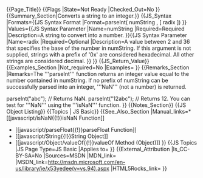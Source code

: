 {{Page_Title}}
{{Flags
|State=Not Ready
|Checked_Out=No
}}
{{Summary_Section|Converts a string to an integer.}}
{{JS_Syntax
|Formats={{JS Syntax Format
|Format=parseInt( numString , [ radix ])
}}
|Values={{JS Syntax Parameter
|Name=numString
|Required=Required
|Description=A string to convert into a number.
}}{{JS Syntax Parameter
|Name=radix
|Required=Optional
|Description=A value between 2 and 36 that specifies the base of the number in numString. If this argument is not supplied, strings with a prefix of '0x' are considered hexadecimal. All other strings are considered decimal.
}}
}}
{{JS_Return_Value}}
{{Examples_Section
|Not_required=No
|Examples=
}}
{{Remarks_Section
|Remarks=The '''parseInt''' function returns an integer value equal to the number contained in numString. If no prefix of numString can be successfully parsed into an integer, '''NaN''' (not a number) is returned.

 parseInt("abc");     // Returns NaN.
 parseInt("12abc");   // Returns 12.
You can test for '''NaN''' using the '''isNaN''' function.
}}
{{Notes_Section}}
{{JS Object Listing}}
{{Topics | JS Basic}}
{{See_Also_Section
|Manual_links=* [[javascript/isNaN{{!}}isNaN Function]]
* [[javascript/parseFloat{{!}}parseFloat Function]]
* [[javascript/String{{!}}String Object]]
* [[javascript/Object/valueOf{{!}}valueOf Method (Object)]]
}}
{{JS Topics
|JS Page Type=JS Basic
|Applies to=
}}
{{External_Attribution
|Is_CC-BY-SA=No
|Sources=MSDN
|MDN_link=
|MSDN_link=http://msdn.microsoft.com/en-us/library/ie/x53yedee(v=vs.94).aspx
|HTML5Rocks_link=
}}